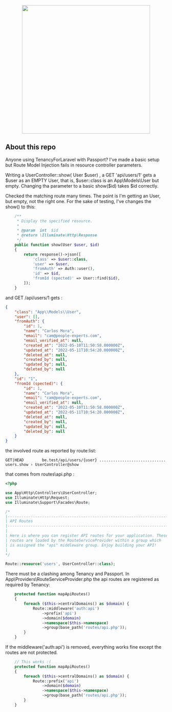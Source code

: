 <p align="center"><a href="https://laravel.com" target="_blank"><img src="https://raw.githubusercontent.com/laravel/art/master/logo-lockup/5%20SVG/2%20CMYK/1%20Full%20Color/laravel-logolockup-cmyk-red.svg" width="400"></a></p>

## About this repo

Anyone using TenancyForLaravel with Passport? I've made a basic setup but Route Model Injection fails in resource controller parameters. 

Writing a UserController::show( User $user) , a GET 'api/users/1' gets a $user as an EMPTY User, that is, $user::class is an App\Models\User but empty. Changing tha parameter to a basic show($id) takes $id correctly.


Checked the matching route many times. The point is I'm getting an User, but empty, not the right one.
For the sake of testing, I've changes the show() to this:
```php
    /**
     * Display the specified resource.
     *
     * @param  int  $id
     * @return \Illuminate\Http\Response
     */
    public function show(User $user, $id)
    {
        return response()->json([
            'class' => $user::class,
            'user' => $user,
            'fromAuth' => Auth::user(),
            'id' => $id,
            'fromId (spected)' => User::find($id),
        ]);
    }

```
 and GET /api/users/1 gets :
```json
{
    "class": "App\\Models\\User",
    "user": [],
    "fromAuth": {
        "id": 1,
        "name": "Carlos Mora",
        "email": "cam@people-experts.com",
        "email_verified_at": null,
        "created_at": "2022-05-10T11:50:58.000000Z",
        "updated_at": "2022-05-11T10:54:20.000000Z",
        "deleted_at": null,
        "created_by": null,
        "updated_by": null,
        "deleted_by": null
    },
    "id": "1",
    "fromId (spected)": {
        "id": 1,
        "name": "Carlos Mora",
        "email": "cam@people-experts.com",
        "email_verified_at": null,
        "created_at": "2022-05-10T11:50:58.000000Z",
        "updated_at": "2022-05-11T10:54:20.000000Z",
        "deleted_at": null,
        "created_by": null,
        "updated_by": null,
        "deleted_by": null
    }
}
```
the involved route as reported by route:list: 
```
GET|HEAD        be.test/api/users/{user} ............................. users.show › UserController@show
```
that comes from routes\api.php : 
```php
<?php

use App\Http\Controllers\UserController;
use Illuminate\Http\Request;
use Illuminate\Support\Facades\Route;

/*
|--------------------------------------------------------------------------
| API Routes
|--------------------------------------------------------------------------
|
| Here is where you can register API routes for your application. These
| routes are loaded by the RouteServiceProvider within a group which
| is assigned the "api" middleware group. Enjoy building your API!
|
*/

Route::resource('users', UserController::class);
```


There must be a clashing among Tenancy and Passport.  In App\Providers\RouteServiceProvider.php the api routes are registered as required by Tenancy:

```php
    protected function mapApiRoutes()
    {
        foreach ($this->centralDomains() as $domain) {
            Route::middleware('auth:api')
                ->prefix('api')
                ->domain($domain)
                ->namespace($this->namespace)
                ->group(base_path('routes/api.php'));
        }
    }
```
If the middleware('auth:api') is removed, everything works fine except the routes are not protected.
```php
    // This works :(
    protected function mapApiRoutes()
    {
        foreach ($this->centralDomains() as $domain) {
            Route::prefix('api')
                ->domain($domain)
                ->namespace($this->namespace)
                ->group(base_path('routes/api.php'));
        }
    }
```
